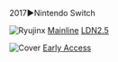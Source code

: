 <!--

<details>
<summary>layout: page
title: ""
permalink: https://jeuxsf.github.io/JSF/ezMU

</details>
  
#### hidden field with metadata

-->

2017►Nintendo Switch

![Ryujinx](https://cdn2.steamgriddb.com/file/sgdb-cdn/thumb/8b74109a090f26752e80c9575b7c5508.jpg)
[Mainline](https://ouo.io/fWqq5R) [LDN2.5](https://ouo.io/y6G5OK)

![Cover](https://i.ytimg.com/vi/ppcECHkf_Pg/hqdefault.jpg)
[Early Access](https://ouo.io/5L7S1)

